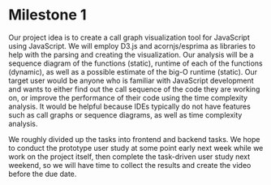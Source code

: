 # Milestone 1

Our project idea is to create a call graph visualization tool for JavaScript using JavaScript. We will employ D3.js and acornjs/esprima as libraries to help with the parsing and creating the visualization. Our analysis will be a sequence diagram of the functions (static), runtime of each of the functions (dynamic), as well as a possible estimate of the big-O runtime (static). Our target user would be anyone who is familiar with JavaScript development and wants to either find out the call sequence of the code they are working on, or improve the performance of their code using the time complexity analysis. It would be helpful because IDEs typically do not have features such as call graphs or sequence diagrams, as well as time complexity analysis.

We roughly divided up the tasks into frontend and backend tasks. We hope to conduct the prototype user study at some point early next week while we work on the project itself, then complete the task-driven user study next weekend, so we will have time to collect the results and create the video before the due date.
